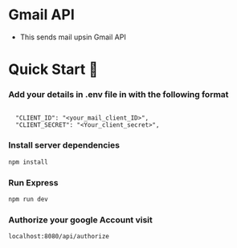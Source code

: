 # Gmail API

- This sends mail upsin Gmail API

# Quick Start 🚀

### Add your details in .env file in with the following format

```

  "CLIENT_ID": "<your_mail_client_ID>",
  "CLIENT_SECRET": "<Your_client_secret>",

```

### Install server dependencies

```bash
npm install
```

### Run Express

```bash
npm run dev
```

### Authorize your google Account visit

```bash
localhost:8080/api/authorize
```
